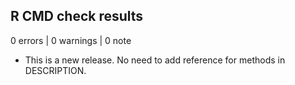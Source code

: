 ## R CMD check results

0 errors | 0 warnings | 0 note

* This is a new release. No need to add reference for methods in DESCRIPTION.
